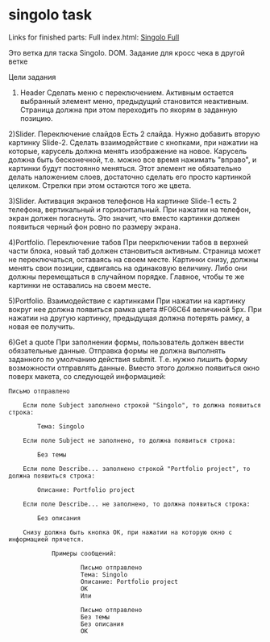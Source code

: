 # singolo task

Links for finished parts:
Full index.html: [Singolo Full](https://valerydluski.github.io/singolo/)

Это ветка для таска Singolo. DOM. Задание для кросс чека в другой ветке

Цели задания 
1) Header
Сделать меню с переключением. Активным остается выбранный элемент меню, предыдущий становится неактивным. Страница должна при этом переходить по якорям в заданную позицию.

2)Slider. 
Переключение слайдов
Есть 2 слайда. Нужно добавить вторую картинку Slide-2. Сделать взаимодействие с кнопками, при нажатии на которые, карусель должна менять изображение на новое. Карусель должна быть бесконечной, т.е. можно все время нажимать "вправо", и картинки будут постоянно меняться. Этот элемент не обязательно делать наложением слоев, достаточно сделать его просто картинкой целиком. Стрелки при этом остаются того же цвета.

3)Slider. 
Активация экранов телефонов
На картинке Slide-1 есть 2 телефона, вертикальный и горизонтальный. При нажатии на телефон, экран должен погаснуть. Это значит, что вместо картинки должен появиться черный фон ровно по размеру экрана.

4)Portfolio. 
Переключение табов
При пеерключении табов в верхней части блока, новый таб должен становиться активным. Страница может не переключаться, оставаясь на своем месте. Картинки снизу, должны менять свои позиции, сдвигаясь на одинаковую величину. Либо они должны перемещаться в случайном порядке. Главное, чтобы те же картинки не оставались на своем месте.

5)Portfolio. 
Взаимодействие с картинками
При нажатии на картинку вокруг нее должна появиться рамка цвета #F06C64 величиной 5px. При нажатии на другую картинку, предыдущая должна потерять рамку, а новая ее получить.

6)Get a quote
При заполнении формы, пользователь должен ввести обязательные данные. Отправка формы не должна выполнять заданного по умолчанию действия submit. Т.е. нужно лишить форму возможности отправлять данные. Вместо этого должно появиться окно поверх макета, со следующей информацией:

    Письмо отправлено

        Если поле Subject заполнено строкой "Singolo", то должна появиться строка:

            Тема: Singolo

        Если поле Subject не заполнено, то должна появиться строка:

            Без темы

        Если поле Describe... заполнено строкой "Portfolio project", то должна появиться строка:

            Описание: Portfolio project

        Если поле Describe... не заполнено, то должна появиться строка:

            Без описания

        Снизу должна быть кнопка OK, при нажатии на которую окно с информацией прячется.

                Примеры сообщений:

                        Письмо отправлено  
                        Тема: Singolo  
                        Описание: Portfolio project  
                        OK
                        Или

                        Письмо отправлено  
                        Без темы  
                        Без описания  
                        OK